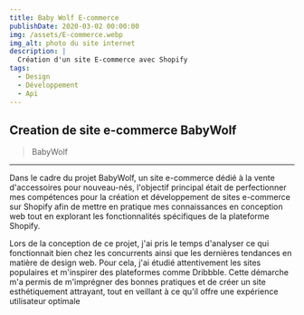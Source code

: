 ```yaml
---
title: Baby Wolf E-commerce
publishDate: 2020-03-02 00:00:00
img: /assets/E-commerce.webp
img_alt: photo du site internet
description: |
  Création d'un site E-commerce avec Shopify
tags:
  - Design
  - Développement
  - Api
---
```


## Creation de site e-commerce BabyWolf

> BabyWolf

<hr>

Dans le cadre du projet BabyWolf, un site e-commerce dédié à la vente d'accessoires pour nouveau-nés, l'objectif principal était de perfectionner mes compétences pour la création et développement de sites e-commerce sur Shopify afin de mettre en pratique mes connaissances en conception web tout en explorant les fonctionnalités spécifiques de la plateforme Shopify.

Lors de la conception de ce projet, j'ai pris le temps d'analyser ce qui fonctionnait bien chez les concurrents ainsi que les dernières tendances en matière de design web. Pour cela, j'ai étudié attentivement les sites populaires et m'inspirer des plateformes comme Dribbble. Cette démarche m'a permis de m'imprégner des bonnes pratiques et de créer un site esthétiquement attrayant, tout en veillant à ce qu'il offre une expérience utilisateur optimale

